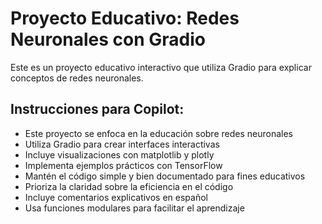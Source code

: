 <!-- Use this file to provide workspace-specific custom instructions to Copilot. For more details, visit https://code.visualstudio.com/docs/copilot/copilot-customization#_use-a-githubcopilotinstructionsmd-file -->

# Proyecto Educativo: Redes Neuronales con Gradio

Este es un proyecto educativo interactivo que utiliza Gradio para explicar conceptos de redes neuronales.

## Instrucciones para Copilot:

- Este proyecto se enfoca en la educación sobre redes neuronales
- Utiliza Gradio para crear interfaces interactivas
- Incluye visualizaciones con matplotlib y plotly
- Implementa ejemplos prácticos con TensorFlow
- Mantén el código simple y bien documentado para fines educativos
- Prioriza la claridad sobre la eficiencia en el código
- Incluye comentarios explicativos en español
- Usa funciones modulares para facilitar el aprendizaje
